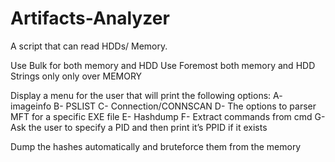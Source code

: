 # Artifacts-Analyzer

A script that can read HDDs/ Memory.

Use Bulk for both memory and HDD
Use Foremost both memory and HDD
Strings only only over MEMORY

 Display a menu for the user that will print the following options:
	A- imageinfo
	B- PSLIST
	C- Connection/CONNSCAN
	D- The options to parser MFT for a specific EXE file 
	E- Hashdump
	F- Extract commands from cmd
  G- Ask the user to specify a PID and then print it’s PPID if it exists

Dump the hashes automatically and bruteforce them from the memory
